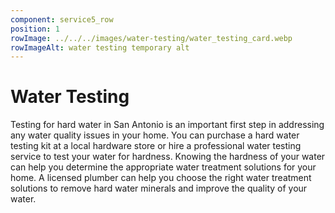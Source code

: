 ```yaml
---
component: service5_row
position: 1
rowImage: ../../../images/water-testing/water_testing_card.webp
rowImageAlt: water testing temporary alt
---
```

#  Water Testing

Testing for hard water in San Antonio is an important first step in addressing any water quality issues in your home. You can purchase a hard water testing kit at a local hardware store or hire a professional water testing service to test your water for hardness. Knowing the hardness of your water can help you determine the appropriate water treatment solutions for your home. A licensed plumber can help you choose the right water treatment solutions to remove hard water minerals and improve the quality of your water.



 